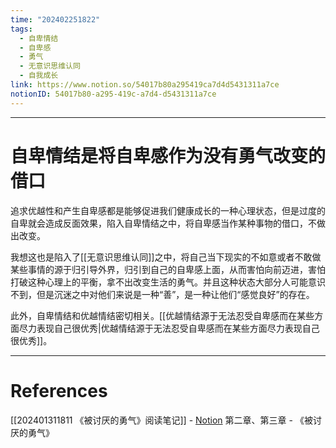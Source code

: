 ```yaml
---
time: "202402251822"
tags:
  - 自卑情结
  - 自卑感
  - 勇气
  - 无意识思维认同
  - 自我成长
link: https://www.notion.so/54017b80a295419ca7d4d5431311a7ce
notionID: 54017b80-a295-419c-a7d4-d5431311a7ce
---
```


--- 
# 自卑情结是将自卑感作为没有勇气改变的借口

追求优越性和产生自卑感都是能够促进我们健康成长的一种心理状态，但是过度的自卑就会造成反面效果，陷入自卑情结之中，将自卑感当作某种事物的借口，不做出改变。

我想这也是陷入了[[无意识思维认同]]之中，将自己当下现实的不如意或者不敢做某些事情的源于归引导外界，归引到自己的自卑感上面，从而害怕向前迈进，害怕打破这种心理上的平衡，拿不出改变生活的勇气。并且这种状态大部分人可能意识不到，但是沉迷之中对他们来说是一种“善”，是一种让他们“感觉良好”的存在。

此外，自卑情结和优越情结密切相关。[[优越情结源于无法忍受自卑感而在某些方面尽力表现自己很优秀|优越情结源于无法忍受自卑感而在某些方面尽力表现自己很优秀]]。

---
# References

[[202401311811 《被讨厌的勇气》阅读笔记]] - [Notion](https://www.notion.so/202401311811-ad365c2f3e3841faa092be20fbf62e90?pvs=4)
第二章、第三章 - 《被讨厌的勇气》